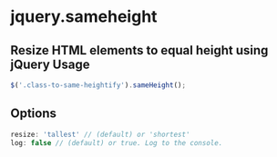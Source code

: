 # jquery.sameheight
Resize HTML elements to equal height using jQuery
Usage
-----
```javascript
$('.class-to-same-heightify').sameHeight();
```
Options
-------
```javascript
resize: 'tallest' // (default) or 'shortest'
log: false // (default) or true. Log to the console.
```
